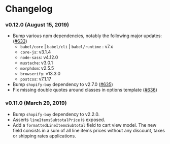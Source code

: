 # Changelog

### v0.12.0 (August 15, 2019)
- Bump various npm dependencies, notably the following major updates: ([#633](https://github.com/Shopify/buy-button-js/pull/633))
  - `babel/core` | `babel/cli` | `babel/runtime` : v7.x
  - `core-js`: v3.1.4
  - `node-sass`: v4.12.0
  - `mustache`: v3.0.1
  - `morphdom`: v2.5.5
  - `browserify`: v13.3.0
  - `postcss`: v7.1.17
- Bump `shopify-buy` dependency to v2.7.0 ([#635](https://github.com/Shopify/buy-button-js/pull/635))
- Fix missing double quotes around classes in options template ([#636](https://github.com/Shopify/buy-button-js/pull/636))

### v0.11.0 (March 29, 2019)
- Bump `shopify-buy` dependency to v2.2.0.
- Asserts `lineItemsSubtotalPrice` is exposed.
- Add a `formattedLineItemsSubtotal` field to cart view model. The new field consists in a sum of all line items prices without any discount, taxes or shipping rates applications.
